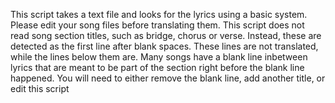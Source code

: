 This script takes a text file and looks for the lyrics using a basic system. Please edit your song files before translating them. This script does not read song section titles, such as bridge, chorus or verse. Instead, these are detected as the first line after blank spaces. These lines are not translated, while the lines below them are. Many songs have a blank line inbetween lyrics that are meant to be part of the section right before the blank line happened. You will need to either remove the blank line, add another title, or edit this script
